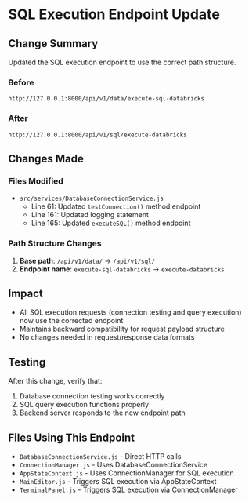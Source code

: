 # SQL Execution Endpoint Update

## Change Summary
Updated the SQL execution endpoint to use the correct path structure.

### Before
```
http://127.0.0.1:8000/api/v1/data/execute-sql-databricks
```

### After 
```
http://127.0.0.1:8000/api/v1/sql/execute-databricks
```

## Changes Made

### Files Modified
- `src/services/DatabaseConnectionService.js`
  - Line 61: Updated `testConnection()` method endpoint
  - Line 161: Updated logging statement  
  - Line 165: Updated `executeSQL()` method endpoint

### Path Structure Changes
1. **Base path**: `/api/v1/data/` → `/api/v1/sql/`
2. **Endpoint name**: `execute-sql-databricks` → `execute-databricks`

## Impact
- All SQL execution requests (connection testing and query execution) now use the corrected endpoint
- Maintains backward compatibility for request payload structure
- No changes needed in request/response data formats

## Testing
After this change, verify that:
1. Database connection testing works correctly
2. SQL query execution functions properly
3. Backend server responds to the new endpoint path

## Files Using This Endpoint
- `DatabaseConnectionService.js` - Direct HTTP calls
- `ConnectionManager.js` - Uses DatabaseConnectionService
- `AppStateContext.js` - Uses ConnectionManager for SQL execution
- `MainEditor.js` - Triggers SQL execution via AppStateContext
- `TerminalPanel.js` - Triggers SQL execution via ConnectionManager
